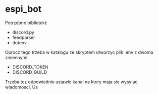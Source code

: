 # espi_bot

Potrzebne biblioteki:
- discord.py
- feedparser
- dotenv

Oprocz tego trzeba w katalogu ze skryptem utworzyc plik .env z dwoma zmiennymi:
- DISCORD_TOKEN
- DISCORD_GUILD

Trzeba tez odpowiednio ustawic kanal na ktory maja sie wysylac wiadomosci. 
Us
